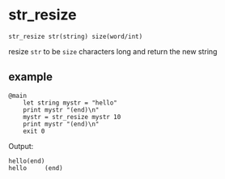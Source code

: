 # str_resize

`str_resize str(string) size(word/int)`

resize `str` to be `size` characters long and return the new string

## example
```
@main
	let string mystr = "hello"
	print mystr "(end)\n"
	mystr = str_resize mystr 10
	print mystr "(end)\n"
	exit 0
```

Output:
```
hello(end)
hello     (end)
```
